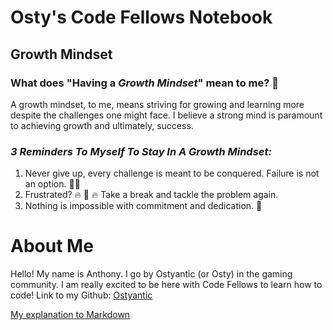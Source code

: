 # Osty's Code Fellows Notebook
## Growth Mindset

### What does **"Having a _Growth Mindset_"** mean to me? 🤔

A growth mindset, to me, means striving for growing and learning more despite the challenges one might face. I believe a strong mind is paramount to achieving growth and ultimately, success.

### ***3 Reminders To Myself To Stay In A Growth Mindset:***
1. Never give up, every challenge is meant to be conquered. Failure is not an option. 🙅‍♂️
2. Frustrated? 🔥 🧠 🔥 Take a break and tackle the problem again.
3. Nothing is impossible with commitment and dedication. 💪

# About Me 

Hello! My name is Anthony. I go by Ostyantic (or Osty) in the gaming community. I am really excited to be here with Code Fellows to learn how to code!
Link to my Github: [Ostyantic](https://github.com/Ostyantic)

[My explanation to Markdown](Markdown.md)
